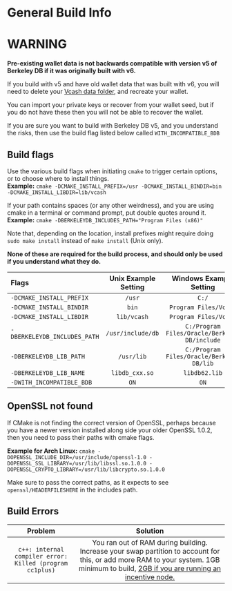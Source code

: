 General Build Info
======
# WARNING
**Pre-existing wallet data is not backwards compatible with version v5 of Berkeley DB if it was originally built with v6.**

If you build with v5 and have old wallet data that was built with v6, you will need to delete your [Vcash data folder](COMMON_ISSUES.md), and recreate your wallet.

You can import your private keys or recover from your wallet seed, but if you do not have these then you will not be able to recover the wallet.

If you are sure you want to build with Berkeley DB v5, and you understand the risks, then use the build flag listed below called `WITH_INCOMPATIBLE_BDB`

Build flags
---
Use the various build flags when initiating `cmake` to trigger certain options, or to choose where to install things.   
**Example:** `cmake -DCMAKE_INSTALL_PREFIX=/usr -DCMAKE_INSTALL_BINDIR=bin -DCMAKE_INSTALL_LIBDIR=lib/vcash`  

If your path contains spaces (or any other weirdness), and you are using cmake in a terminal or command prompt, put double quotes around it. **Example:** `cmake -DBERKELEYDB_INCLUDES_PATH="Program Files (x86)"`

Note that, depending on the location, install prefixes might require doing `sudo make install` instead of `make install` (Unix only).

**None of these are required for the build process, and should only be used if you understand what they do.**

Flags                          |Unix Example Setting|Windows Example Setting
:------------------------------|:------------------:|:---:
`-DCMAKE_INSTALL_PREFIX`       |`/usr`              |`C:/`
`-DCMAKE_INSTALL_BINDIR`       |`bin`               |`Program Files/Vcash`
`-DCMAKE_INSTALL_LIBDIR`       |`lib/vcash`         |`Program Files/Vcash`
`-DBERKELEYDB_INCLUDES_PATH`   |`/usr/include/db`   |`C:/Program Files/Oracle/Berkeley DB/include`
`-DBERKELEYDB_LIB_PATH`        |`/usr/lib`          |`C:/Program Files/Oracle/Berkeley DB/lib`
`-DBERKELEYDB_LIB_NAME`        |`libdb_cxx.so`      |`libdb62.lib`
`-DWITH_INCOMPATIBLE_BDB`      |`ON`                |`ON`

OpenSSL not found
---
If CMake is not finding the correct version of OpenSSL, perhaps because you have a newer version installed along side your older OpenSSL 1.0.2, then you need to pass their paths with cmake flags.  

**Example for Arch Linux:** `cmake -DOPENSSL_INCLUDE_DIR=/usr/include/openssl-1.0 -DOPENSSL_SSL_LIBRARY=/usr/lib/libssl.so.1.0.0 -DOPENSSL_CRYPTO_LIBRARY=/usr/lib/libcrypto.so.1.0.0`  

Make sure to pass the correct paths, as it expects to see `openssl/HEADERFILESHERE` in the includes path.  

Build Errors
---
Problem|Solution
:---:|:---:
`c++: internal compiler error: Killed (program cc1plus)`|You ran out of RAM during building. Increase your swap partition to account for this, or add more RAM to your system. 1GB minimum to build, [2GB if you are running an incentive node.](https://docs.vcash.info/technologies/node-incentives/)
